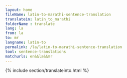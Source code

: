```yaml
---
layout: home
fileName: latin-to-marathi-sentence-translation
translatein: latin_to_marathi
folderName : translate
lang: la
from: la
to: mr
langname: latin-to
permalink: /la/latin-to-marathi-sentence-translation
tool: sentence-translations
matchurls: en&&la&&mr
---
```

{% include section/translateinto.html %}
